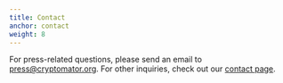 ```yaml
---
title: Contact
anchor: contact
weight: 8
---
```

For press-related questions, please send an email to [press@cryptomator.org](mailto:privacy@cryptomator.org). For other inquiries, check out our [contact page](/contact/).
